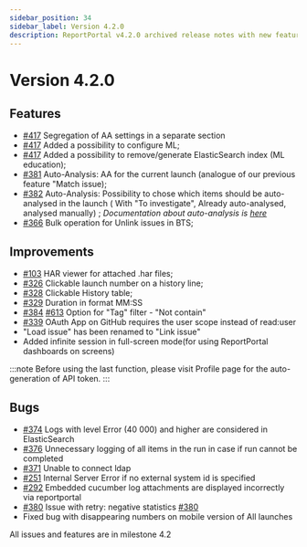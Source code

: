 ```yaml
---
sidebar_position: 34
sidebar_label: Version 4.2.0
description: ReportPortal v4.2.0 archived release notes with new features.
---
```


# Version 4.2.0

## Features

* [#417](https://github.com/reportportal/reportportal/issues/417) Segregation of AA settings in a separate section
* [#417](https://github.com/reportportal/reportportal/issues/417) Added a possibility to configure ML;
* [#417](https://github.com/reportportal/reportportal/issues/417) Added a possibility to remove/generate ElasticSearch index (ML education);
* [#381](https://github.com/reportportal/reportportal/issues/381) Auto-Analysis: AA for the current launch  (analogue of our previous feature "Match issue);
* [#382](https://github.com/reportportal/reportportal/issues/382) Auto-Analysis: Possibility to chose which items should be auto-analysed in the launch ( With "To investigate", Already auto-analysed, analysed manually) ;
  *Documentation about auto-analysis is [here](/analysis/AutoAnalysisOfLaunches)*
* [#366](https://github.com/reportportal/reportportal/issues/366) Bulk operation for Unlink issues in BTS;

## Improvements
* [#103](https://github.com/reportportal/reportportal/issues/103) HAR viewer for attached .har files;
* [#326](https://github.com/reportportal/reportportal/issues/326) Clickable launch number on a history line;
* [#328](https://github.com/reportportal/reportportal/issues/328) Clickable History table;
* [#329](https://github.com/reportportal/reportportal/issues/329) Duration in format MM:SS
* [#384](https://github.com/reportportal/reportportal/issues/384) [#613](https://github.com/reportportal/service-ui/issues/613) Option for "Tag" filter - "Not contain"
* [#339](https://github.com/reportportal/reportportal/issues/339) OAuth App on GitHub requires the user scope instead of read:user
* "Load issue" has been renamed to "Link issue"
* Added infinite session in full-screen mode(for using ReportPortal dashboards on screens)

:::note
Before using the last function, please visit Profile page for the auto-generation of API token.
:::
## Bugs
* [#374](https://github.com/reportportal/reportportal/issues/374) Logs with level Error (40 000) and higher are considered in ElasticSearch
* [#376](https://github.com/reportportal/reportportal/issues/376) Unnecessary logging of all items in the run in case if run cannot be completed
* [#371](https://github.com/reportportal/reportportal/issues/371) Unable to connect ldap
* [#251](https://github.com/reportportal/reportportal/issues/251) Internal Server Error if no external system id is specified
* [#292](https://github.com/reportportal/reportportal/issues/292) Embedded cucumber log attachments are displayed incorrectly via reportportal
* [#380](https://github.com/reportportal/reportportal/issues/380)  Issue with retry: negative statistics [#380](https://github.com/reportportal/reportportal/issues/380)
* Fixed bug with disappearing numbers on mobile version of All launches

All issues and features are in milestone 4.2
